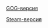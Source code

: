 [GOG-версия](https://www.gog.com/game/icewind_dale_enhanced_edition)

[Steam-версия](https://store.steampowered.com/app/321800/Icewind_Dale_Enhanced_Edition/)